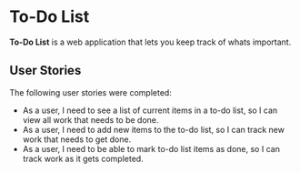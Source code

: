 # To-Do List

**To-Do List** is a web application that lets you keep track of whats important. 

## User Stories

The following user stories were completed:

 * As a user, I need to see a list of current items in a to-do list, so I can view all work that needs to be done.
 * As a user, I need to add new items to the to-do list, so I can track new work that needs to get done.
 * As a user, I need to be able to mark to-do list items as done, so I can track work as it gets completed.

